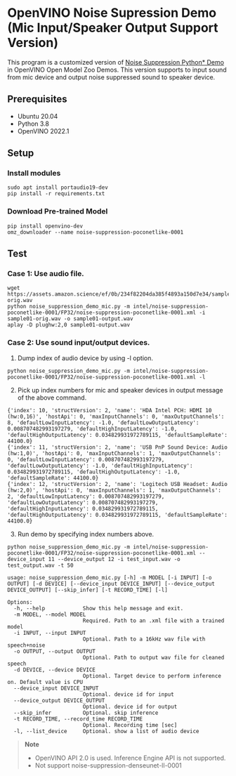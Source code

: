 # OpenVINO Noise Supression Demo (Mic Input/Speaker Output Support Version)

This program is a customized version of [Noise Suppression Python* Demo](https://docs.openvino.ai/latest/omz_demos_noise_suppression_demo_python.html) in OpenVINO Open Model Zoo Demos. This version supports to input sound from mic device and output noise suppressed sound to speaker device.

## Prerequisites
* Ubuntu 20.04
* Python 3.8
* OpenVINO 2022.1

## Setup
### Install modules
```
sudo apt install portaudio19-dev
pip install -r requirements.txt
```

### Download Pre-trained Model
```
pip install openvino-dev
omz_downloader --name noise-suppression-poconetlike-0001 
```

## Test
### Case 1: Use audio file.
```
wget https://assets.amazon.science/ef/0b/234f82204da385f4893a150d7e34/sample01-orig.wav
python noise_suppression_demo_mic.py -m intel/noise-suppression-poconetlike-0001/FP32/noise-suppression-poconetlike-0001.xml -i sample01-orig.wav -o sample01-output.wav
aplay -D plughw:2,0 sample01-output.wav
```

### Case 2: Use sound input/output devices.  
1. Dump index of audio device by using -l option.
```
python noise_suppression_demo_mic.py -m intel/noise-suppression-poconetlike-0001/FP32/noise-suppression-poconetlike-0001.xml -l 
```
2. Pick up index numbers for mic and speaker devices in output message of the above command.
```
{'index': 10, 'structVersion': 2, 'name': 'HDA Intel PCH: HDMI 10 (hw:0,16)', 'hostApi': 0, 'maxInputChannels': 0, 'maxOutputChannels': 8, 'defaultLowInputLatency': -1.0, 'defaultLowOutputLatency': 0.008707482993197279, 'defaultHighInputLatency': -1.0, 'defaultHighOutputLatency': 0.034829931972789115, 'defaultSampleRate': 44100.0}
{'index': 11, 'structVersion': 2, 'name': 'USB PnP Sound Device: Audio (hw:1,0)', 'hostApi': 0, 'maxInputChannels': 1, 'maxOutputChannels': 0, 'defaultLowInputLatency': 0.008707482993197279, 'defaultLowOutputLatency': -1.0, 'defaultHighInputLatency': 0.034829931972789115, 'defaultHighOutputLatency': -1.0, 'defaultSampleRate': 44100.0}
{'index': 12, 'structVersion': 2, 'name': 'Logitech USB Headset: Audio (hw:2,0)', 'hostApi': 0, 'maxInputChannels': 1, 'maxOutputChannels': 2, 'defaultLowInputLatency': 0.008707482993197279, 'defaultLowOutputLatency': 0.008707482993197279, 'defaultHighInputLatency': 0.034829931972789115, 'defaultHighOutputLatency': 0.034829931972789115, 'defaultSampleRate': 44100.0}
```
3. Run demo by specifying index numbers above. 
```
python noise_suppression_demo_mic.py -m intel/noise-suppression-poconetlike-0001/FP32/noise-suppression-poconetlike-0001.xml --device_input 11 --device_output 12 -i test_input.wav -o test_output.wav -t 50
```

```
usage: noise_suppression_demo_mic.py [-h] -m MODEL [-i INPUT] [-o OUTPUT] [-d DEVICE] [--device_input DEVICE_INPUT] [--device_output DEVICE_OUTPUT] [--skip_infer] [-t RECORD_TIME] [-l]

Options:
  -h, --help            Show this help message and exit.
  -m MODEL, --model MODEL
                        Required. Path to an .xml file with a trained model
  -i INPUT, --input INPUT
                        Optional. Path to a 16kHz wav file with speech+noise
  -o OUTPUT, --output OUTPUT
                        Optional. Path to output wav file for cleaned speech
  -d DEVICE, --device DEVICE
                        Optional. Target device to perform inference on. Default value is CPU
  --device_input DEVICE_INPUT
                        Optional. device id for input
  --device_output DEVICE_OUTPUT
                        Optional. device id for output
  --skip_infer          Optional. skip inference
  -t RECORD_TIME, --record_time RECORD_TIME
                        Optional. Recording time [sec]
  -l, --list_device     Optional. show a list of audio device
```

> **Note**
> * OpenVINO API 2.0 is used. Inference Engine API is not supported. 
> * Not support noise-suppression-denseunet-ll-0001


